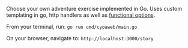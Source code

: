 Choose your own adventure exercise implemented in Go. Uses custom templating in go, http handlers as well as [functional options](https://dave.cheney.net/2014/10/17/functional-options-for-friendly-apis).

From your terminal, run: 
`go run cmd/cyoaweb/main.go`

On your browser, navigate to:
`http://localhost:3000/story`

